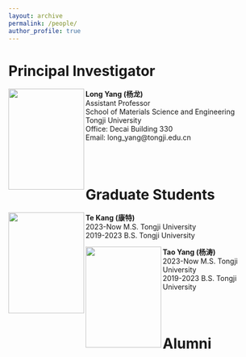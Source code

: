 ```yaml
---
layout: archive
permalink: /people/
author_profile: true
---
```


<h1>Principal Investigator</h1>

<image align="left" width="150" height="200" src="/images/profile.png">

<p>
<b>Long Yang (杨龙)</b> <br>
Assistant Professor <br>
School of Materials Science and Engineering <br>
Tongji University <br>
Office: Decai Building 330 <br>
Email: long_yang@tongji.edu.cn <br>
</p>

<br>
<br>

<h1>Graduate Students</h1>

<image align="left" width="150" height="200" src="/images/people/bio.png">

<p>
<b>Te Kang (康特)</b> <br>
2023-Now M.S. Tongji University <br>
2019-2023 B.S. Tongji University
</p>

<image align="left" width="150" height="200" src="/images/people/bio.png">

<p>
<b>Tao Yang (杨涛)</b> <br>
2023-Now M.S. Tongji University <br>
2019-2023 B.S. Tongji University
</p>


<br>
<br>

<h1>Alumni</h1>



